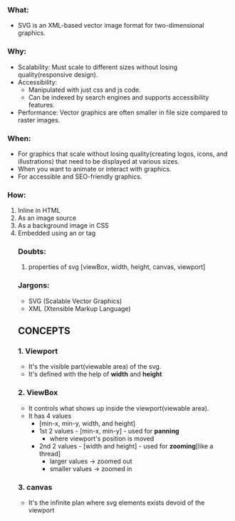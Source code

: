 ### What:
- SVG is an XML-based vector image format for two-dimensional graphics.

### Why:
- Scalability: Must scale to different sizes without losing quality(responsive design).
- Accessibility:
  - Manipulated with just css and js code.
  - Can be indexed by search engines and supports accessibility features.
- Performance: Vector graphics are often smaller in file size compared to raster images.

### When:
- For graphics that scale without losing quality(creating logos, icons, and illustrations) that need to be displayed at various sizes.
- When you want to animate or interact with graphics.
- For accessible and SEO-friendly graphics.

### How:
1. Inline in HTML
2. As an image source
3. As a background image in CSS
4. Embedded using an <object> or <embed> tag

### Doubts:
1. properties of svg [viewBox, width, height, canvas, viewport]

### Jargons:
- SVG (Scalable Vector Graphics)
- XML (Xtensible Markup Language)


CONCEPTS
------------------------------------
### 1. Viewport
- It's the visible part(viewable area) of the svg.
- It's defined with the help of **width** and **height**


### 2. ViewBox
- It controls what shows up inside the viewport(viewable area).
- It has 4 values
  - [min-x, min-y, width, and height]
  - 1st 2 values - [min-x, min-y] - used for **panning**
    - where viewport's position is moved
  - 2nd 2 values - [width and height] - used for **zooming**[like a thread]
    - larger values -> zoomed out
    - smaller values -> zoomed in

### 3. canvas
- It's the infinite plan where svg elements exists devoid of the viewport